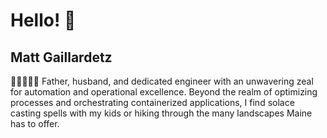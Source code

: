 # Hello! 👋

<!-- <div align="left">
  <a href="https://www.linkedin.com/in/matt-gaillardetz-9978b3b3/">
    <img
      src="https://img.shields.io/static/v1?logo=linkedin&style=flat-square&color=0072b1&label=LinkedIn&message=%E2%98%86"
      alt="LinkedIn"
    />
  </a>

  <a href="https://api.daily.dev/get?r=<Your dailydev username>" target="_blank">
    <img
      width="256"
      align="right"
      src="https://github.com/mwgaillardetz/mwgaillardetz/blob/main/devcard.svg"
    />
  </a>

</div> -->

## Matt Gaillardetz
👨‍💻🧙‍♂️🐳
Father, husband, and dedicated engineer with an unwavering zeal for automation and operational excellence.  Beyond the realm of optimizing processes and orchestrating containerized applications, I find solace casting spells with my kids or hiking through the many landscapes Maine has to offer. 

<!--
![Metrics](https://metrics.lecoq.io/mwgaillardetz?template=classic&base.header=0&base.community=0&base.repositories=0&languages=1&fortune=1&base.indepth=false&base.hireable=false&languages.limit=8&languages.threshold=0%25&languages.other=false&languages.colors=github&languages.sections=most-used&languages.indepth=false&languages.analysis.timeout=15&languages.categories=markup%2C%20programming&languages.recent.categories=markup%2C%20programming&languages.recent.load=300&languages.recent.days=14&config.timezone=America%2FNew_York)
-->
